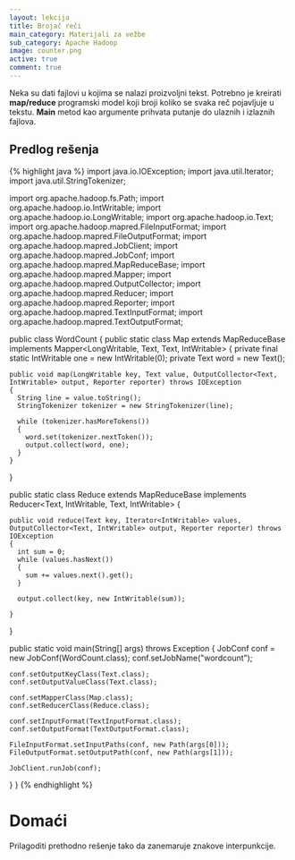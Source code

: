```yaml
---
layout: lekcija
title: Brojač reči
main_category: Materijali za vežbe
sub_category: Apache Hadoop
image: counter.png
active: true
comment: true
---
```


Neka su dati fajlovi u kojima se nalazi proizvoljni tekst. Potrebno je kreirati **map/reduce** programski model koji broji koliko se svaka reč pojavljuje u tekstu. **Main** metod kao argumente prihvata putanje do ulaznih i izlaznih fajlova.

## Predlog rešenja

{% highlight java %}
import java.io.IOException;
import java.util.Iterator;
import java.util.StringTokenizer;

import org.apache.hadoop.fs.Path;
import org.apache.hadoop.io.IntWritable;
import org.apache.hadoop.io.LongWritable;
import org.apache.hadoop.io.Text;
import org.apache.hadoop.mapred.FileInputFormat;
import org.apache.hadoop.mapred.FileOutputFormat;
import org.apache.hadoop.mapred.JobClient;
import org.apache.hadoop.mapred.JobConf;
import org.apache.hadoop.mapred.MapReduceBase;
import org.apache.hadoop.mapred.Mapper;
import org.apache.hadoop.mapred.OutputCollector;
import org.apache.hadoop.mapred.Reducer;
import org.apache.hadoop.mapred.Reporter;
import org.apache.hadoop.mapred.TextInputFormat;
import org.apache.hadoop.mapred.TextOutputFormat;


public class WordCount
{
  public static class Map extends MapReduceBase implements Mapper<LongWritable, Text, Text, IntWritable>
  {
    private final static IntWritable one = new IntWritable(0);
    private Text word = new Text();

    public void map(LongWritable key, Text value, OutputCollector<Text, IntWritable> output, Reporter reporter) throws IOException
    {
      String line = value.toString();
      StringTokenizer tokenizer = new StringTokenizer(line);

      while (tokenizer.hasMoreTokens())
      {
        word.set(tokenizer.nextToken());
        output.collect(word, one);
      }
    }
  }

  public static class Reduce extends MapReduceBase implements Reducer<Text, IntWritable, Text, IntWritable>
  {

    public void reduce(Text key, Iterator<IntWritable> values, OutputCollector<Text, IntWritable> output, Reporter reporter) throws IOException
    {
      int sum = 0;
      while (values.hasNext())
      {
        sum += values.next().get();				
      }

      output.collect(key, new IntWritable(sum));

    }
  }

  public static void main(String[] args) throws Exception
  {
    JobConf conf = new JobConf(WordCount.class);
    conf.setJobName("wordcount");

    conf.setOutputKeyClass(Text.class);
    conf.setOutputValueClass(Text.class);

    conf.setMapperClass(Map.class);
    conf.setReducerClass(Reduce.class);

    conf.setInputFormat(TextInputFormat.class);
    conf.setOutputFormat(TextOutputFormat.class);

    FileInputFormat.setInputPaths(conf, new Path(args[0]));
    FileOutputFormat.setOutputPath(conf, new Path(args[1]));

    JobClient.runJob(conf);
  }
}
{% endhighlight %}

# Domaći

Prilagoditi prethodno rešenje tako da zanemaruje znakove interpunkcije.
